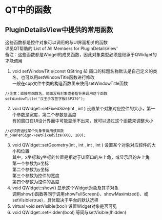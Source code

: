 # QT中的函数

## PluginDetailsView中提供的常用函数
这些函数都是控件对象可以调用的与UI界面相关的函数  
详见QT帮助的'List of All Members for PluginDetailsView'  
备注：这些函数都是Widget的成员函数，因此对象类型必须是继承于QWidget的才能调用  
1. void setWindowTitle(const QString &)
窗口的标题名称默认是自己定义的类名，也可以用setWindowTitle函数进行修改  
一般在cpp文件中类的构造函数里来使用setWindowTitle函数  
```
//注意：直接写函数名，前面没有对象或者指针来调用这个函数
setWindowTitle("汉王手写签字板ESP370");
```
2. void QWidget::setFixedSize(int , int )
设置某个对象对应控件的大小，第一个参数是宽度，第二个参数是高度  
有的窗口在UI设计界面中可能显示不出来，就可以通过这个函数来调整大小  
```
//必须要通过某个对象来调用该函数
m_pHWPenSign->setFixedSize(600, 160);
```
3. void QWidget::setGeometry(int , int , int , int )
设置某个对象对应控件的大小和位置  
其中，x坐标和y坐标的位置是相对于UI窗口的左上角，或显示屏的左上角  
第一个参数为x坐标  
第二个参数为y坐标  
第三个参数为控件的宽度  
第四个参数为控件的高度  
4. void QWidget::show()
显示这个Widget对象及其子对象  
调用show()函数等同于调用showFullScreen()、showMaximized()、或setVisible(true)，具体取决于平台的默认选择  
5. virtual void setVisible(bool)
设置Widget对象是否可见  
6. void QWidget::setHidden(bool)
等同与setVisible(!hidden)  
